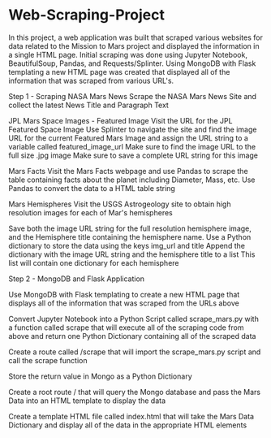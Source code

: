 # Web-Scraping-Project

In this project,  a web application was built that scraped various websites for data related to the Mission to Mars project and displayed
the information in a single HTML page.  Initial scraping was done using Jupyter Notebook, BeautifulSoup, Pandas, and Requests/Splinter.
Using MongoDB with Flask templating a new HTML page was created that displayed all of the information that was scraped from various URL's.

Step 1 - Scraping
NASA Mars News
Scrape the NASA Mars News Site and collect the latest News Title and Paragraph Text

JPL Mars Space Images - Featured Image
Visit the URL for the JPL Featured Space Image
Use Splinter to navigate the site and find the image URL for the current Featured Mars Image and assign the URL string to a variable called featured_image_url
Make sure to find the image URL to the full size .jpg image
Make sure to save a complete URL string for this image


Mars Facts
Visit the Mars Facts webpage and use Pandas to scrape the table containing facts about the planet including Diameter, Mass, etc.
Use Pandas to convert the data to a HTML table string

Mars Hemispheres
Visit the USGS Astrogeology site to obtain high resolution images for each of Mar's hemispheres

Save both the image URL string for the full resolution hemisphere image, and the Hemisphere title containing the hemisphere name.
Use a Python dictionary to store the data using the keys img_url and title
Append the dictionary with the image URL string and the hemisphere title to a list
This list will contain one dictionary for each hemisphere

Step 2 - MongoDB and Flask Application


Use MongoDB with Flask templating to create a new HTML page that displays all of the information that was scraped from the URLs above

Convert Jupyter Notebook into a Python Script called scrape_mars.py with a function called scrape that will execute all of the scraping code from above and return one Python Dictionary containing all of the scraped data

Create a route called /scrape that will import the scrape_mars.py script and call the scrape function

Store the return value in Mongo as a Python Dictionary

Create a root route / that will query the Mongo database and pass the Mars Data into an HTML template to display the data

Create a template HTML file called index.html that will take the Mars Data Dictionary and display all of the data in the appropriate HTML elements

